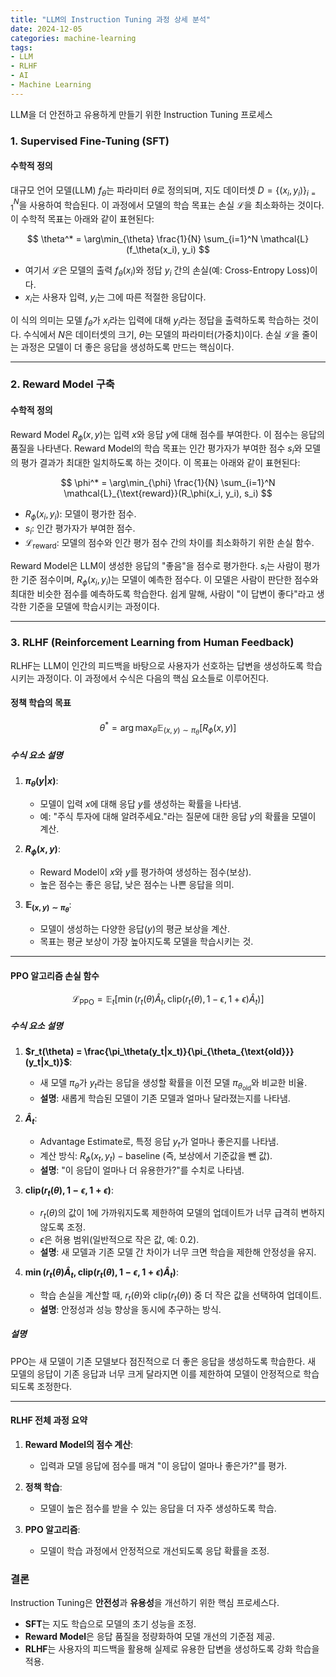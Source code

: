 ```yaml
---
title: "LLM의 Instruction Tuning 과정 상세 분석"
date: 2024-12-05
categories: machine-learning
tags: 
- LLM
- RLHF
- AI
- Machine Learning
---
```

LLM을 더 안전하고 유용하게 만들기 위한 Instruction Tuning 프로세스

### 1. Supervised Fine-Tuning (SFT)

#### 수학적 정의
대규모 언어 모델(LLM) $f_\theta$는 파라미터 $\theta$로 정의되며, 지도 데이터셋 $D = \{(x_i, y_i)\}_{i=1}^N$을 사용하여 학습된다. 이 과정에서 모델의 학습 목표는 손실 $\mathcal{L}$을 최소화하는 것이다. 이 수학적 목표는 아래와 같이 표현된다:

$$
\theta^* = \arg\min_{\theta} \frac{1}{N} \sum_{i=1}^N \mathcal{L}(f_\theta(x_i), y_i)
$$

- 여기서 $\mathcal{L}$은 모델의 출력 $f_\theta(x_i)$와 정답 $y_i$ 간의 손실(예: Cross-Entropy Loss)이다.
- $x_i$는 사용자 입력, $y_i$는 그에 따른 적절한 응답이다.

이 식의 의미는 모델 $f_\theta$가 $x_i$라는 입력에 대해 $y_i$라는 정답을 출력하도록 학습하는 것이다. 수식에서 $N$은 데이터셋의 크기, $\theta$는 모델의 파라미터(가중치)이다. 손실 $\mathcal{L}$을 줄이는 과정은 모델이 더 좋은 응답을 생성하도록 만드는 핵심이다.

---

### 2. Reward Model 구축

#### 수학적 정의
Reward Model $R_\phi(x, y)$는 입력 $x$와 응답 $y$에 대해 점수를 부여한다. 이 점수는 응답의 품질을 나타낸다. Reward Model의 학습 목표는 인간 평가자가 부여한 점수 $s_i$와 모델의 평가 결과가 최대한 일치하도록 하는 것이다. 이 목표는 아래와 같이 표현된다:

$$
\phi^* = \arg\min_{\phi} \frac{1}{N} \sum_{i=1}^N \mathcal{L}_{\text{reward}}(R_\phi(x_i, y_i), s_i)
$$

- $R_\phi(x_i, y_i)$: 모델이 평가한 점수.
- $s_i$: 인간 평가자가 부여한 점수.
- $\mathcal{L}_{\text{reward}}$: 모델의 점수와 인간 평가 점수 간의 차이를 최소화하기 위한 손실 함수.

Reward Model은 LLM이 생성한 응답의 "좋음"을 점수로 평가한다. $s_i$는 사람이 평가한 기준 점수이며, $R_\phi(x_i, y_i)$는 모델이 예측한 점수다. 이 모델은 사람이 판단한 점수와 최대한 비슷한 점수를 예측하도록 학습한다. 쉽게 말해, 사람이 "이 답변이 좋다"라고 생각한 기준을 모델에 학습시키는 과정이다.

---
### 3. RLHF (Reinforcement Learning from Human Feedback)

RLHF는 LLM이 인간의 피드백을 바탕으로 사용자가 선호하는 답변을 생성하도록 학습시키는 과정이다. 이 과정에서 수식은 다음의 핵심 요소들로 이루어진다.


#### **정책 학습의 목표**
$$
\theta^* = \arg\max_{\theta} \mathbb{E}_{(x, y) \sim \pi_\theta}[R_\phi(x, y)]
$$

##### **수식 요소 설명**
1. **$\pi_\theta(y|x)$**:
   - 모델이 입력 $x$에 대해 응답 $y$를 생성하는 확률을 나타냄.
   - 예: "주식 투자에 대해 알려주세요."라는 질문에 대한 응답 $y$의 확률을 모델이 계산.

2. **$R_\phi(x, y)$**:
   - Reward Model이 $x$와 $y$를 평가하여 생성하는 점수(보상).  
   - 높은 점수는 좋은 응답, 낮은 점수는 나쁜 응답을 의미.

3. **$\mathbb{E}_{(x, y) \sim \pi_\theta}$**:
   - 모델이 생성하는 다양한 응답($y$)의 평균 보상을 계산.  
   - 목표는 평균 보상이 가장 높아지도록 모델을 학습시키는 것.

---

#### **PPO 알고리즘 손실 함수**
$$
\mathcal{L}_{\text{PPO}} = \mathbb{E}_t \left[ \min \left( r_t(\theta) \hat{A}_t, \text{clip}(r_t(\theta), 1-\epsilon, 1+\epsilon) \hat{A}_t \right) \right]
$$

##### **수식 요소 설명**
1. **$r_t(\theta) = \frac{\pi_\theta(y_t|x_t)}{\pi_{\theta_{\text{old}}}(y_t|x_t)}$**:
   - 새 모델 $\pi_\theta$가 $y_t$라는 응답을 생성할 확률을 이전 모델 $\pi_{\theta_{\text{old}}}$와 비교한 비율.
   - **설명**: 새롭게 학습된 모델이 기존 모델과 얼마나 달라졌는지를 나타냄.

2. **$\hat{A}_t$**:
   - Advantage Estimate로, 특정 응답 $y_t$가 얼마나 좋은지를 나타냄.
   - 계산 방식: $R_\phi(x_t, y_t) - \text{baseline}$ (즉, 보상에서 기준값을 뺀 값).
   - **설명**: "이 응답이 얼마나 더 유용한가?"를 수치로 나타냄.

3. **$\text{clip}(r_t(\theta), 1-\epsilon, 1+\epsilon)$**:
   - $r_t(\theta)$의 값이 1에 가까워지도록 제한하여 모델의 업데이트가 너무 급격히 변하지 않도록 조정.
   - $\epsilon$은 허용 범위(일반적으로 작은 값, 예: 0.2).
   - **설명**: 새 모델과 기존 모델 간 차이가 너무 크면 학습을 제한해 안정성을 유지.

4. **$\min \left( r_t(\theta) \hat{A}_t, \text{clip}(r_t(\theta), 1-\epsilon, 1+\epsilon) \hat{A}_t \right)$**:
   - 학습 손실을 계산할 때, $r_t(\theta)$와 $\text{clip}(r_t(\theta))$ 중 더 작은 값을 선택하여 업데이트.
   - **설명**: 안정성과 성능 향상을 동시에 추구하는 방식.

##### **설명**
PPO는 새 모델이 기존 모델보다 점진적으로 더 좋은 응답을 생성하도록 학습한다. 새 모델의 응답이 기존 응답과 너무 크게 달라지면 이를 제한하여 모델이 안정적으로 학습되도록 조정한다.

---

#### **RLHF 전체 과정 요약**
1. **Reward Model의 점수 계산**:
   - 입력과 모델 응답에 점수를 매겨 "이 응답이 얼마나 좋은가?"를 평가.

2. **정책 학습**:
   - 모델이 높은 점수를 받을 수 있는 응답을 더 자주 생성하도록 학습.

3. **PPO 알고리즘**:
   - 모델이 학습 과정에서 안정적으로 개선되도록 응답 확률을 조정.

### 결론
Instruction Tuning은 **안전성**과 **유용성**을 개선하기 위한 핵심 프로세스다.  
- **SFT**는 지도 학습으로 모델의 초기 성능을 조정.  
- **Reward Model**은 응답 품질을 정량화하여 모델 개선의 기준점 제공.  
- **RLHF**는 사용자의 피드백을 활용해 실제로 유용한 답변을 생성하도록 강화 학습을 적용.